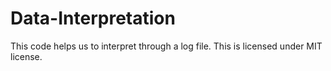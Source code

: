 # Data-Interpretation
This code helps us to interpret through a log file.
This is licensed under MIT license.
